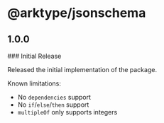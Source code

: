 # @arktype/jsonschema

## 1.0.0

### Initial Release

Released the initial implementation of the package.

Known limitations:
- No `dependencies` support
- No `if`/`else`/`then` support
- `multipleOf` only supports integers